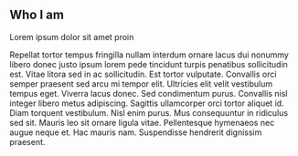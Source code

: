 ## Who I am

Lorem ipsum dolor sit amet proin

Repellat tortor tempus fringilla nullam interdum ornare lacus dui nonummy libero donec justo ipsum lorem pede tincidunt turpis penatibus sollicitudin est. Vitae litora sed in ac sollicitudin. Est tortor vulputate. Convallis orci semper praesent sed arcu mi tempor elit. Ultricies elit velit vestibulum tempus eget. Viverra lacus donec. Sed condimentum purus. Convallis nisl integer libero metus adipiscing. Sagittis ullamcorper orci tortor aliquet id. Diam torquent vestibulum. Nisl enim purus. Mus consequuntur in ridiculus sed sit. Mauris leo sit ornare ligula vitae. Pellentesque hymenaeos nec augue neque et. Hac mauris nam. Suspendisse hendrerit dignissim praesent.